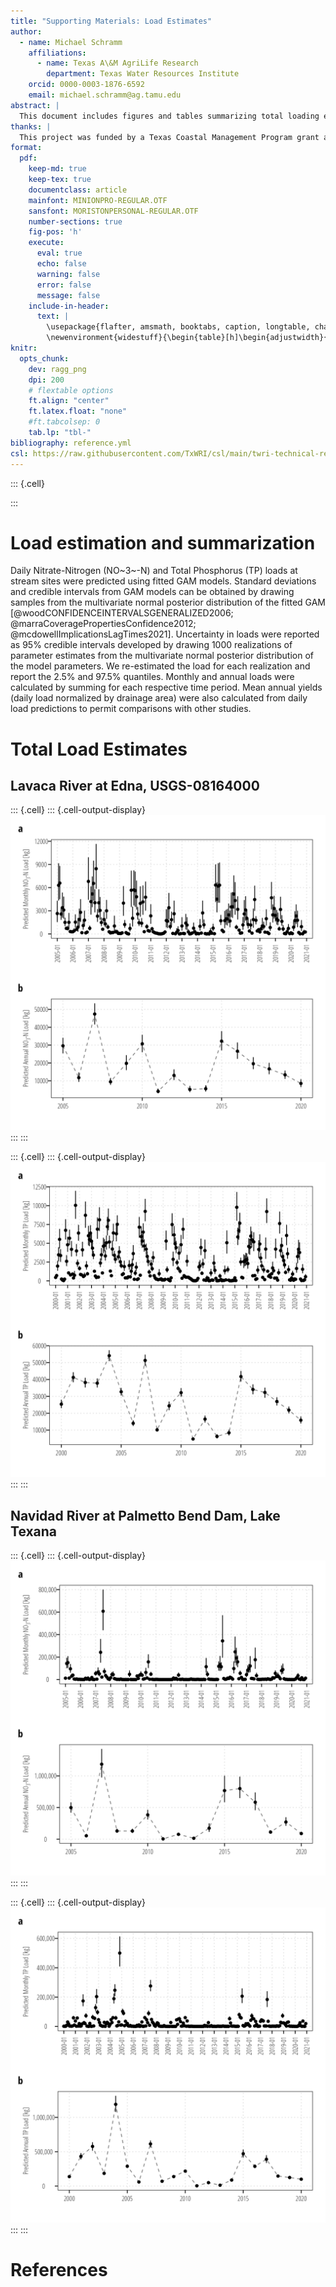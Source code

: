 ```yaml
---
title: "Supporting Materials: Load Estimates"
author: 
  - name: Michael Schramm
    affiliations:
      - name: Texas A\&M AgriLife Research
        department: Texas Water Resources Institute
    orcid: 0000-0003-1876-6592
    email: michael.schramm@ag.tamu.edu
abstract: |
  This document includes figures and tables summarizing total loading estimates for the Lavaca River watershed.
thanks: |
  This project was funded by a Texas Coastal Management Program grant approved by the Texas Land Commissioner, providing financial assistance under the Coastal Zone Management Act of 1972, as amended, awarded by the National Oceanic and Atmospheric Administration (NOAA), Office for Coastal Management, pursuant to NOAA Award No. NA21NOS4190136. The views expressed herein are those of the author(s) and do not necessarily reflect the views of NOAA, the U.S. Department of Commerce, or any of their subagencies.
format: 
  pdf:
    keep-md: true
    keep-tex: true
    documentclass: article
    mainfont: MINIONPRO-REGULAR.OTF
    sansfont: MORISTONPERSONAL-REGULAR.OTF
    number-sections: true
    fig-pos: 'h'
    execute:
      eval: true
      echo: false
      warning: false
      error: false
      message: false
    include-in-header:
      text: |
        \usepackage{flafter, amsmath, booktabs, caption, longtable, changepage, multirow}
        \newenvironment{widestuff}{\begin{table}[h]\begin{adjustwidth}{-4.5cm}{-4.5cm}\centering}{\end{adjustwidth}\end{table}}
knitr: 
  opts_chunk: 
    dev: ragg_png
    dpi: 200
    # flextable options
    ft.align: "center"
    ft.latex.float: "none"
    #ft.tabcolsep: 0
    tab.lp: "tbl-"
bibliography: reference.yml
csl: https://raw.githubusercontent.com/TxWRI/csl/main/twri-technical-report.csl
---
```



::: {.cell}

:::



# Load estimation and summarization

Daily Nitrate-Nitrogen (NO~3~-N) and Total Phosphorus (TP) loads at stream sites were predicted using fitted GAM models. Standard deviations and credible intervals from GAM models can be obtained by drawing samples from the multivariate normal posterior distribution of the fitted GAM [@woodCONFIDENCEINTERVALSGENERALIZED2006; @marraCoveragePropertiesConfidence2012; @mcdowellImplicationsLagTimes2021]. Uncertainty in loads were reported as 95% credible intervals developed by drawing 1000 realizations of parameter estimates from the multivariate normal posterior distribution of the model parameters. We re-estimated the load for each realization and report the 2.5% and 97.5% quantiles. Monthly and annual loads were calculated by summing for each respective time period. Mean annual yields (daily load normalized by drainage area) were also calculated from daily load predictions to permit comparisons with other studies.

# Total Load Estimates

## Lavaca River at Edna, USGS-08164000


::: {.cell}
::: {.cell-output-display}
![Aggregated (a) monthly and (b) annual NO~3~-N loads at Lavaca River at Edna, USGS-08164000.](load_estimates_files/figure-pdf/no3_aggregate-08164000-1.png)
:::
:::

::: {.cell}
::: {.cell-output-display}
![Aggregated (a) monthly and (b) annual TP loads at Lavaca River at Edna, USGS-08164000.](load_estimates_files/figure-pdf/tp_aggregate-08164000-1.png)
:::
:::



## Navidad River at Palmetto Bend Dam, Lake Texana


::: {.cell}
::: {.cell-output-display}
![Aggregated (a) monthly and (b) annual NO~3~-N loads at Palmetto Bend Dam at Lake Texana.](load_estimates_files/figure-pdf/no3_aggregate-texana-1.png)
:::
:::

::: {.cell}
::: {.cell-output-display}
![Aggregated (a) monthly and (b) annual TP loads at Palmetto Bend Dam at Lake Texana.](load_estimates_files/figure-pdf/tp_aggregate-texana-1.png)
:::
:::


# References
